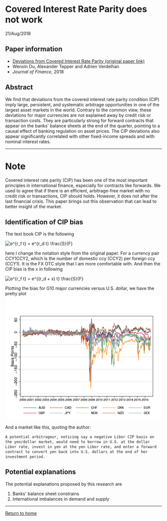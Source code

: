 # Covered Interest Rate Parity does not work
21/Aug/2018

## Paper information
- [Deviations from Covered Interest Rate Parity (original paper link)](http://www.nber.org/papers/w23170)
- Wenxin Du, Alexander Tepper and Adrien Verdelhan
- _Journal of Finance_, 2018

## Abstract
We find that deviations from the covered interest rate parity condition (CIP) imply large, persistent, and systematic arbitrage opportunities in one of the largest asset markets in the world. Contrary to the common view, these deviations for major currencies are not explained away by credit risk or transaction costs. They are particularly strong for forward contracts that appear on the banks' balance sheets at the end of the quarter, pointing to a causal effect of banking regulation on asset prices. The CIP deviations also appear significantly correlated with other fixed-income spreads and with nominal interest rates. 

---

# Note
Covered interest rate parity (CIP) has been one of the most important principles in international finance, especially for contracts like forwards. We used to agree that if there is an efficient, arbitrage-free market with no credit risk or transactions, CIP should holds. However, it does not after the last financial crisis. This paper brings out this observation that can lead to better insight of the market.

## Identification of CIP bias
The text book CIP is the following

<img src="http://latex.codecogs.com/gif.latex?e^{r_f&space;t}&space;=&space;e^{r_d&space;t}&space;\frac{S}{F}" title="e^{r_f t} = e^{r_d t} \frac{S}{F}" />

here I change the notation style from the original paper. For a currency pair CCY1CCY2, which is the number of domestic ccy (CCY2) per foreign ccy (CCY1). It is the FX OTC style that I am more comfortable with. And then the CIP bias is the x in following

<img src="http://latex.codecogs.com/gif.latex?e^{r_f&space;t}&space;=&space;e^{(r_d&space;&plus;&space;x)&space;t}&space;\frac{S}{F}" title="e^{r_f t} = e^{(r_d + x) t} \frac{S}{F}" />

Plotting the bias for G10 major currencies versus U.S. dollar, we have the pretty plot
![bias](/docs/dtv2018.png)

And a market like this, quoting the author:
```
A potential arbitrageur, noticing say a negative Libor CIP basis on the yen/dollar market, would need to borrow in U.S. at the dollar Libor rate, invest in yen at the yen Libor rate, and enter a forward contract to convert yen back into U.S. dollars at the end of her investment period.
```

## Potential explanations
The potential explanations proposed by this research are
1. Banks' balance sheet constrains
2. International imbalances in demand and supply

---
[Return to home](../README.md)
